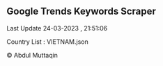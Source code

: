 

## Google Trends Keywords Scraper 
 
Last Update 24-03-2023 , 21:51:06

Country List :
VIETNAM.json



© Abdul Muttaqin 
